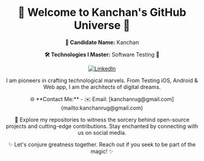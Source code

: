 <h1 align="center">🚀 Welcome to Kanchan's GitHub Universe 🚀</h1>

<p align="center">
  <strong>🏢 Candidate Name:</strong> Kanchan
</p>

<p align="center">
  <strong>🛠️ Technologies I Master:</strong> Software Testing 🧪
</p>

<p align="center">
  <a href="https://www.linkedin.com/in/kanchan-rugvani-1b301929"><img src="https://img.shields.io/badge/Connect%20On-LinkedIn-%230A66C2" alt="LinkedIn"></a>
</p>

<p align="center">
  I am pioneers in crafting technological marvels. From Testing iOS, Android & Web app, I am the architects of digital dreams. </p>

<p align="center">
  🌐 **Contact Me:**  
  - ✉️ Email: [kanchanrug@gmail.com](mailto:kanchanrug@gmail.com)
</p>

<p align="center">
  🚀 Explore my repositories to witness the sorcery behind open-source projects and cutting-edge contributions. Stay enchanted by connecting with us on social media.
</p>

<p align="center">
  ✨ Let's conjure greatness together. Reach out if you seek to be part of the magic! ✨
</p>
<p align="center">
</p>

